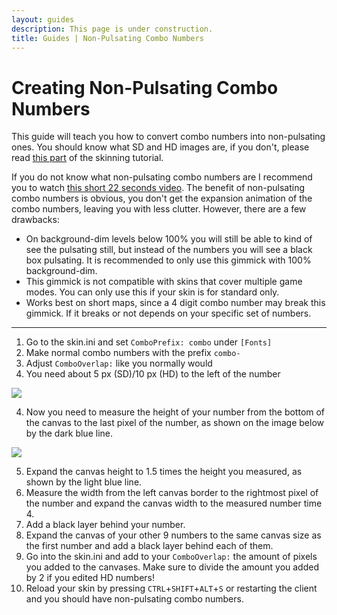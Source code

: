 ```yaml
---
layout: guides
description: This page is under construction.
title: Guides | Non-Pulsating Combo Numbers
---
```


# Creating Non-Pulsating Combo Numbers

This guide will teach you how to convert combo numbers into non-pulsating ones. You should know what SD and HD images are, if you don't, please read [this part](https://rockroller01.github.io/skinninginfo/tutorial/introduction#hdsd-elements-aspect-ratios-and-resolution) of the skinning tutorial.

If you do not know what non-pulsating combo numbers are I recommend you to watch [this short 22 seconds video](https://www.youtube.com/watch?v=_vJ0_PItNWM). The benefit of non-pulsating combo numbers is obvious, you don't get the expansion animation of the combo numbers, leaving you with less clutter. However, there are a few drawbacks:

-   On background-dim levels below 100% you will still be able to kind of see the pulsating still, but instead of the numbers you will see a black box pulsating. It is recommended to only use this gimmick with 100% background-dim.
-   This gimmick is not compatible with skins that cover multiple game modes. You can only use this if your skin is for standard only.
-   Works best on short maps, since a 4 digit combo number may break this gimmick. If it breaks or not depends on your specific set of numbers.

---

1. Go to the skin.ini and set `ComboPrefix: combo` under `[Fonts]`
2. Make normal combo numbers with the prefix `combo-`
3. Adjust `ComboOverlap:` like you normally would
4. You need about 5 px (SD)/10 px (HD) to the left of the number

<img src="img/10px.png">

4. Now you need to measure the height of your number from the bottom of the canvas to the last pixel of the number, as shown on the image below by the dark blue line.

<img src="img/height.png">

5. Expand the canvas height to 1.5 times the height you measured, as shown by the light blue line.
6. Measure the width from the left canvas border to the rightmost pixel of the number and expand the canvas width to the measured number time 4.
7. Add a black layer behind your number.
8. Expand the canvas of your other 9 numbers to the same canvas size as the first number and add a black layer behind each of them.
9. Go into the skin.ini and add to your `ComboOverlap:` the amount of pixels you added to the canvases. Make sure to divide the amount you added by 2 if you edited HD numbers!
10. Reload your skin by pressing `CTRL`+`SHIFT`+`ALT`+`S` or restarting the client and you should have non-pulsating combo numbers.
